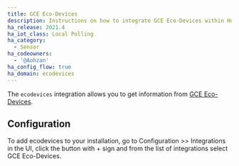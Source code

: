 ```yaml
---
title: GCE Eco-Devices
description: Instructions on how to integrate GCE Eco-Devices within Home Assistant.
ha_release: 2021.4
ha_iot_class: Local Polling
ha_category:
  - Sensor
ha_codeowners:
  - '@Aohzan'
ha_config_flow: true
ha_domain: ecodevices
---
```


The `ecodevices` integration allows you to get information from [GCE Eco-Devices](http://gce-electronics.com/fr/carte-relais-ethernet-module-rail-din/409-teleinformation-ethernet-ecodevices.html).

## Configuration

To add ecodevices to your installation, go to Configuration >> Integrations in the UI, click the button with + sign and from the list of integrations select GCE Eco-Devices.
